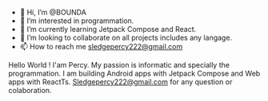 - 👋 Hi, I’m @BOUNDA
- 👀 I’m interested in programmation.
- 🌱 I’m currently learning Jetpack Compose and React.
- 💞️ I’m looking to collaborate on all projects includes any langage.
- 📫 How to reach me sledgepercy222@gmail.com

<!---
BOUNDA667/BOUNDA667 is a ✨ special ✨ repository because its `README.md` (this file) appears on your GitHub profile.
You can click the Preview link to take a look at your changes.
--->
Hello World ! I'am Percy.
My passion is informatic and specially the programmation.
I am building Android apps with Jetpack Compose and Web apps with ReactTs.
Sledgepercy222@gmail.com for any question or colaboration.

